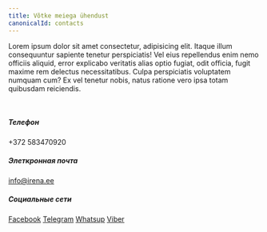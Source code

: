 ```yaml
---
title: Võtke meiega ühendust
canonicalId: contacts
---
```


Lorem ipsum dolor sit amet consectetur, adipisicing elit. Itaque illum consequuntur sapiente tenetur perspiciatis! Vel eius repellendus enim nemo officiis aliquid, error explicabo veritatis alias optio fugiat, odit officia, fugit maxime rem delectus necessitatibus. Culpa perspiciatis voluptatem numquam cum? Ex vel tenetur nobis, natus ratione vero ipsa totam quibusdam reiciendis.

<br />

<div class="grid gap-x-4 gap-y-4 sm:cols-2">
  <div>

  ##### Телефон
  +372 583470920

  </div>

  <div>

  ##### Элеткронная почта
  info@irena.ee

  </div>

  <div>

  ##### Социальные сети
  [Facebook](/)
  [Telegram](/)
  [Whatsup](/)
  [Viber](/)

  </div>

</div>
